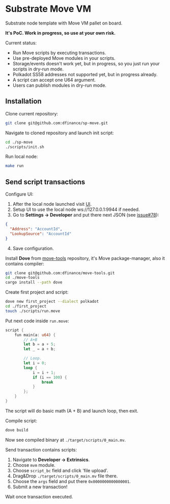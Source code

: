 # Substrate Move VM

Substrate node template with Move VM pallet on board. 

**It's PoC. Work in progress, so use at your own risk.**

Current status:

* Run Move scripts by executing transactions.
* Use pre-deployed Move modules in your scripts.
* Storage/events doesn't work yet, but in progress, so you just run your scripts in dry-run mode.
* Polkadot SS58 addresses not supported yet, but in progress already.
* A script can accept one U64 argument.
* Users can publish modules in dry-run mode.

## Installation

Clone current repository:

```sh
git clone git@github.com:dfinance/sp-move.git
```

Navigate to cloned repository and launch init script:

```sh
cd ./sp-move
./scripts/init.sh
```

Run local node:

```sh
make run
```

## Send script transactions

Configure UI:

1. After the local node launched visit [UI](https://polkadot.js.org/apps/?rpc=ws%3A%2F%2F127.0.0.1%3A9944#/settings/developer).
2. Setup UI to use the local node ws://127.0.0.1:9944 if needed.
3. Go to **Settings -> Developer** and put there next JSON (see [issue#78](https://github.com/substrate-developer-hub/substrate-node-template/issues/78)):
```json
{
  "Address": "AccountId",
  "LookupSource": "AccountId"
}
```
4. Save configuration.

Install **Dove** from [move-tools](https://github.com/dfinance/move-tools) repository, it's Move package-manager, also it contains compiler:

```sh
git clone git@github.com:dfinance/move-tools.git
cd ./move-tools
cargo install --path dove
```

Create first project and script:

```sh
dove new first_project --dialect polkadot
cd ./first_project
touch ./scripts/run.move
```

Put next code inside `run.move`:

```rs
script {
    fun main(a: u64) {
        // A+B
        let b = a + 5;
        let _ = a + b;

        // Loop.
        let i = 0;
        loop {
            i = i + 1;
            if (i == 100) {
                break
            }
        };
    }
}
```

The script will do basic math (A + B) and launch loop, then exit.

Compile script:

```sh
dove build
```

Now see compiled binary at `./target/scripts/0_main.mv`.

Send transaction contains scripts:

1. Navigate to **Developer -> Extrinsics**.
2. Choose `mvm` module.
3. Choose `script_bc` field and click 'file upload'.
4. Drag&Drop `./target/scripts/0_main.mv` file there.
5. Choose the `args` field and put there `0x0000000000000001`.
6. Submit a new transaction!

Wait once transaction executed.
